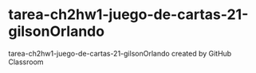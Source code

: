 # tarea-ch2hw1-juego-de-cartas-21-gilsonOrlando
tarea-ch2hw1-juego-de-cartas-21-gilsonOrlando created by GitHub Classroom
